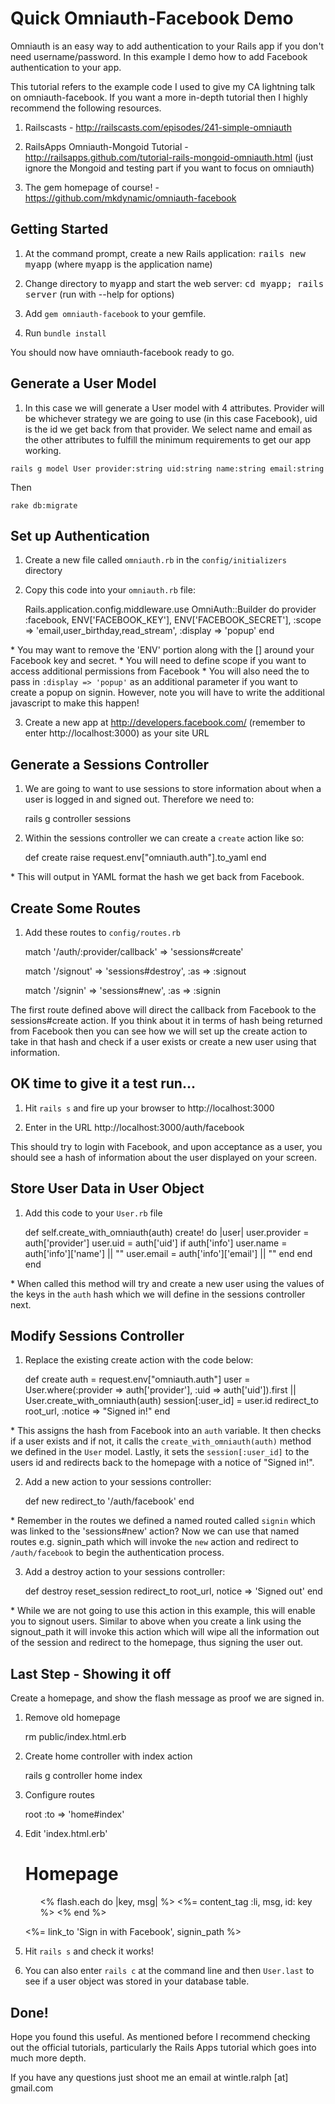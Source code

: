 # Quick Omniauth-Facebook Demo


Omniauth is an easy way to add authentication to your Rails app if you don't need username/password. In this example I demo how to add Facebook authentication to your app. 

This tutorial refers to the example code I used to give my CA lightning talk on omniauth-facebook. If you want a more in-depth tutorial then I highly recommend the following resources.

1. Railscasts - http://railscasts.com/episodes/241-simple-omniauth

2. RailsApps Omniauth-Mongoid Tutorial - http://railsapps.github.com/tutorial-rails-mongoid-omniauth.html (just ignore the Mongoid and testing part if you want to focus on omniauth)

3. The gem homepage of course! - https://github.com/mkdynamic/omniauth-facebook


## Getting Started


1. At the command prompt, create a new Rails application:
       <tt>rails new myapp</tt> (where <tt>myapp</tt> is the application name)

2. Change directory to <tt>myapp</tt> and start the web server:
       <tt>cd myapp; rails server</tt> (run with --help for options)

3. Add `gem omniauth-facebook` to your gemfile.

4. Run `bundle install`

You should now have omniauth-facebook ready to go. 


## Generate a User Model

1. In this case we will generate a User model with 4 attributes. Provider will be whichever strategy we are going to use (in this case Facebook), uid is the id we get back from that provider. We select name and email as the other attributes to fulfill the minimum requirements to get our app working. 

  ```rails g model User provider:string uid:string name:string email:string```
  
Then

  ```rake db:migrate```
  
## Set up Authentication

1. Create a new file called ```omniauth.rb``` in the ```config/initializers``` directory

2. Copy this code into your ```omniauth.rb``` file:

    Rails.application.config.middleware.use OmniAuth::Builder do
      provider :facebook, ENV['FACEBOOK_KEY'], ENV['FACEBOOK_SECRET'],
               :scope => 'email,user_birthday,read_stream', :display => 'popup'
    end
  
\* You may want to remove the 'ENV' portion along with the [] around your Facebook key and secret.
\* You will need to define scope if you want to access additional permissions from Facebook
\* You will also need the to pass in ```:display => 'popup'``` as an additional parameter if you want to create a popup on signin. However, note you will have to write the additional javascript to make this happen!

3. Create a new app at http://developers.facebook.com/ (remember to enter http://localhost:3000) as your site URL

## Generate a Sessions Controller

1. We are going to want to use sessions to store information about when a user is logged in and signed out. Therefore we need to:

    rails g controller sessions
  
2. Within the sessions controller we can create a ```create``` action like so:

    def create
      raise request.env["omniauth.auth"].to_yaml
    end
  
\* This will output in YAML format the hash we get back from Facebook. 

## Create Some Routes

1. Add these routes to ```config/routes.rb```

    match '/auth/:provider/callback' => 'sessions#create'
  
    match '/signout' => 'sessions#destroy', :as => :signout
  
    match '/signin' => 'sessions#new', :as => :signin
  
The first route defined above will direct the callback from Facebook to the sessions#create action. If you think
about it in terms of hash being returned from Facebook then you can see how we will set up the create action to take in that hash and check if a user exists or create a new user using that information. 

## OK time to give it a test run...

1. Hit ```rails s``` and fire up your browser to http://localhost:3000

2. Enter in the URL http://localhost:3000/auth/facebook

This should try to login with Facebook, and upon acceptance as a user, you should see a hash of information about the user displayed on your screen. 

## Store User Data in User Object

1. Add this code to your ```User.rb``` file

    def self.create_with_omniauth(auth)
      create! do |user|
        user.provider = auth['provider']
        user.uid = auth['uid']
        if auth['info']
          user.name = auth['info']['name'] || ""
          user.email = auth['info']['email'] || ""
        end
      end
    end
  
\* When called this method will try and create a new user using the values of the keys in the ```auth``` hash which we will define in the sessions controller next.

## Modify Sessions Controller

1. Replace the existing create action with the code below:

    def create
      auth = request.env["omniauth.auth"]
      user = User.where(:provider => auth['provider'], 
                        :uid => auth['uid']).first || User.create_with_omniauth(auth)
      session[:user_id] = user.id
      redirect_to root_url, :notice => "Signed in!"
    end

\* This assigns the hash from Facebook into an ```auth``` variable. It then checks if a user exists and if not, it calls the ```create_with_omniauth(auth)``` method we defined in the ```User``` model. Lastly, it sets the ```session[:user_id]``` to the users id and redirects back to the homepage with a notice of "Signed in!".

2. Add a new action to your sessions controller:

    def new
      redirect_to '/auth/facebook'
    end
  
\* Remember in the routes we defined a named routed called ```signin``` which was linked to the 'sessions#new' action? Now we can use that named routes e.g. signin_path which will invoke the ```new``` action and redirect to ```/auth/facebook``` to begin the authentication process.

3. Add a destroy action to your sessions controller:

    def destroy
      reset_session
      redirect_to root_url, notice => 'Signed out'
    end
  
\* While we are not going to use this action in this example, this will enable you to signout users. Similar to above when you create a link using the signout_path it will invoke this action which will wipe all the information out of the session and redirect to the homepage, thus signing the user out.

## Last Step - Showing it off

Create a homepage, and show the flash message as proof we are signed in. 

1. Remove old homepage

    rm public/index.html.erb
  
2. Create home controller with index action

    rails g controller home index
  
3. Configure routes

    root :to => 'home#index'
  
4. Edit 'index.html.erb'

    <h1>Homepage</h1>
  
    <ul>
    <% flash.each do |key, msg| %>
      <%= content_tag :li, msg, id: key %>
    <% end %>
    </ul>
  
    <p><%= link_to 'Sign in with Facebook', signin_path %></p>
  
5. Hit ```rails s``` and check it works! 

6. You can also enter ```rails c``` at the command line and then ```User.last``` to see if a user object was stored in your database table. 

## Done!

Hope you found this useful. As mentioned before I recommend checking out the official tutorials, particularly the Rails Apps tutorial which goes into much more depth. 

If you have any questions just shoot me an email at wintle.ralph [at] gmail.com
  
  
  
  
  
  